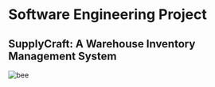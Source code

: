 # Software Engineering Project
## SupplyCraft: A Warehouse Inventory Management System

![bee](https://github.com/user-attachments/assets/7f53d003-091b-42ef-8cfe-cdbd31a4933d)
